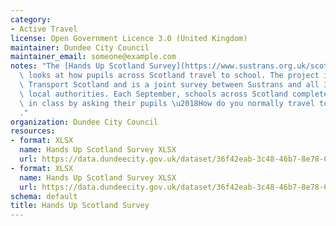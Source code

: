 ```yaml
---
category:
- Active Travel
license: Open Government Licence 3.0 (United Kingdom)
maintainer: Dundee City Council
maintainer_email: someone@example.com
notes: "The [Hands Up Scotland Survey](https://www.sustrans.org.uk/scotland/hands-up-scotland-survey)\
  \ looks at how pupils across Scotland travel to school. The project is funded by\
  \ Transport Scotland and is a joint survey between Sustrans and all 32 Scottish\
  \ local authorities. Each September, schools across Scotland complete the survey\
  \ in class by asking their pupils \u2018How do you normally travel to school?\u2019\
  ."
organization: Dundee City Council
resources:
- format: XLSX
  name: Hands Up Scotland Survey XLSX
  url: https://data.dundeecity.gov.uk/dataset/36f42eab-3c48-46b7-8e78-68c41c0fe22a/resource/3c2f20ba-5b62-4965-94a1-d566d06d9fa3/download/hands-up-scotland-survey_2017_dundee-city.xlsx
- format: XLSX
  name: Hands Up Scotland Survey XLSX
  url: https://data.dundeecity.gov.uk/dataset/36f42eab-3c48-46b7-8e78-68c41c0fe22a/resource/2a58a75d-3682-47ea-afea-816ac33ff3e5/download/hands-up-scotland-survey-2016_dundee-city.xlsx
schema: default
title: Hands Up Scotland Survey
---
```

